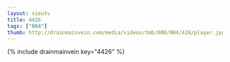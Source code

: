 ```yaml
--- 
layout: sieutv
title: 4426
tags: ["004"]
thumb: http://drainmainvein.com/media/videos/tmb/000/004/426/player.jpg
---
```

{% include drainmainvein key="4426" %} 
